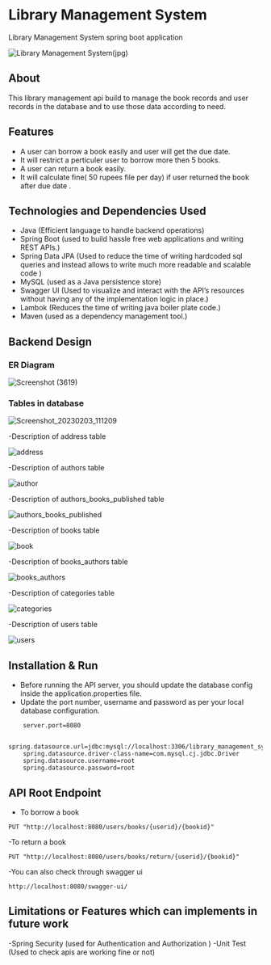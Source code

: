 
# Library Management System
Library Management System spring boot application

![Library Management System(jpg)](https://www.skoolbeep.com/blog/wp-content/uploads/2020/12/WHAT-IS-THE-PURPOSE-OF-A-LIBRARY-MANAGEMENT-SYSTEM-min.png)


## About
This library management api build to manage the book records and user records in the database and to use those data according to need. 


## Features

- A user can borrow a book easily and user will get the due date.
- It will restrict a perticuler user to borrow more then 5 books.
- A user can return a book easily. 
- It will calculate fine( 50 rupees file per day) if user returned the book after due date .

## Technologies and Dependencies Used
- Java (Efficient language to handle backend operations)
- Spring Boot (used to build hassle free web applications and writing REST APIs.)
- Spring Data JPA (Used to reduce the time of writing hardcoded sql queries and instead allows to write much more readable and  scalable code )
- MySQL (used as a Java persistence store)
- Swagger UI (Used to visualize and interact with the API’s resources without having any of the implementation logic in place.)
- Lambok  (Reduces the time  of writing java boiler plate code.)
- Maven (used as a dependency management tool.)

## Backend Design 
###  ER Diagram


![Screenshot (3619)](https://user-images.githubusercontent.com/101393689/216521400-db6a6e42-1e5d-4e01-9f4d-a7fc24eb6fbe.png)


###  Tables in database

![Screenshot_20230203_111209](https://user-images.githubusercontent.com/101393689/216522113-c9282cb9-72f1-4f6c-9caa-737c3c2a4d7f.png)

-Description of address table

![address](https://user-images.githubusercontent.com/101393689/216522711-27f944a3-bf70-43a2-a179-0fd79fa3c8aa.png)

-Description of authors table

![author](https://user-images.githubusercontent.com/101393689/216522767-035cc20e-05d4-4551-aa9b-a6c34c0451ab.png)

-Description of authors_books_published table

![authors_books_published](https://user-images.githubusercontent.com/101393689/216522816-a05956e5-6a43-4945-a48a-52307fa23348.png)

-Description of books table

![book](https://user-images.githubusercontent.com/101393689/216522921-471489b6-110e-4fdd-bfde-12031613f243.png)

-Description of books_authors table

![books_authors](https://user-images.githubusercontent.com/101393689/216522989-63ce97cf-e273-486d-8187-e9f1b10eb271.png)

-Description of categories table 

![categories](https://user-images.githubusercontent.com/101393689/216524364-0ab360b6-4a18-46f8-91e4-f8843fbe5d0f.png)

-Description of  users table 

![users](https://user-images.githubusercontent.com/101393689/216524459-dcf0885a-1034-4c8f-a8c5-3d5619616c59.png)


## Installation & Run
- Before running the API server, you should update the database config inside the application.properties file.
- Update the port number, username and password as per your local database configuration.

```
    server.port=8080

    spring.datasource.url=jdbc:mysql://localhost:3306/library_management_system_database;
    spring.datasource.driver-class-name=com.mysql.cj.jdbc.Driver
    spring.datasource.username=root
    spring.datasource.password=root
```

## API Root Endpoint
- To borrow a book
```
PUT "http://localhost:8080/users/books/{userid}/{bookid}"
```
-To return a book
```
PUT "http://localhost:8080/users/books/return/{userid}/{bookid}"
```
-You can also check through swagger ui
```
http://localhost:8080/swagger-ui/
```






## Limitations or Features which can implements in future work
-Spring Security (used for Authentication and Authorization )
-Unit Test (Used to check apis are working fine or not)




